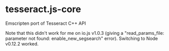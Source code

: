 # tesseract.js-core
Emscripten port of Tesseract C++ API

Note that this didn't work for me on io.js v1.0.3 (giving a "read_params_file: parameter not found: enable_new_segsearch" error). Switching to Node v0.12.2 worked.